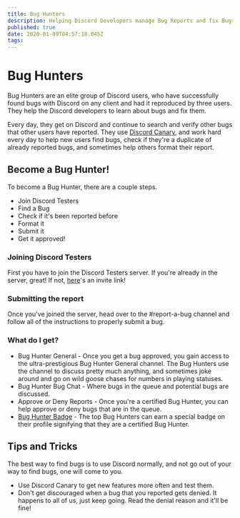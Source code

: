 ```yaml
---
title: Bug Hunters
description: Helping Discord Developers manage Bug Reports and fix Bugs
published: true
date: 2020-01-09T04:57:18.045Z
tags: 
---
```


# Bug Hunters
Bug Hunters are an elite group of Discord users, who have successfully found bugs with Discord on any client and had it reproduced by three users. They help the Discord developers to learn about bugs and fix them.

Every day, they get on Discord and continue to search and verify other bugs that other users have reported. They use [Discord Canary](/canary), and work hard every day to help new users find bugs, check if they're a duplicate of already reported bugs, and sometimes help others format their report.

## Become a Bug Hunter!
To become a Bug Hunter, there are a couple steps.

* Join Discord Testers
* Find a Bug
* Check if it's been reported before
* Format it
* Submit it
* Get it approved!

### Joining Discord Testers
First you have to join the Discord Testers server. If you're already in the server, great! If not, [here](http://discord.gg/discord-testers)'s an invite link!

### Submitting the report
Once you've joined the server, head over to the #report-a-bug channel and follow all of the instructions to properly submit a bug. 

### What do I get?
* Bug Hunter General - Once you get a bug approved, you gain access to the ultra-prestigious Bug Hunter General channel. The Bug Hunters use the channel to discuss pretty much anything, and sometimes joke around and go on wild goose chases for numbers in playing statuses.
* Bug Hunter Bug Chat - Where bugs in the queue and potential bugs are discussed.
* Approve or Deny Reports - Once you're a certified Bug Hunter, you can help approve or deny bugs that are in the queue.
* [Bug Hunter Badge](https://discordia.me/badges#discord-bug-hunter) - The top Bug Hunters can earn a special badge on their profile signifying that they are a certified Bug Hunter.

## Tips and Tricks
The best way to find bugs is to use Discord normally, and not go out of your way to find bugs, one will come to you. 
* Use Discord Canary to get new features more often and test them. 
* Don't get discouraged when a bug that you reported gets denied. It happens to all of us, just keep going. Read the denial reason and it'll be fine!
